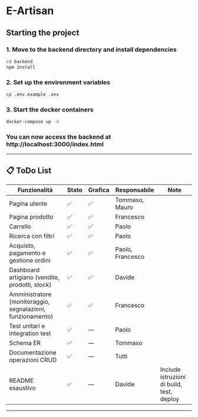 ﻿# E-Artisan

## Starting the project
### 1. Move to the backend directory and install dependencies
```bash
cd backend
npm install
```

### 2. Set up the environment variables
```bash
cp .env.example .env
```

### 3. Start the docker containers
```bash
docker-compose up -d
```

### You can now access the backend at http://localhost:3000/index.html
---
## 📋 ToDo List

| Funzionalità                                                                 | Stato       | Grafica     | Responsabile                    | Note                                                                 |
|------------------------------------------------------------------------------|-------------|-------------|----------------------------------|----------------------------------------------------------------------|
| Pagina utente                                                               | ✅   | ✅    | Tommaso, Mauro                   |                                                                      |
| Pagina prodotto                                                             | ✅  | ✅    | Francesco                        |                                                                      |
| Carrello                                                                    | ✅      | ✅      | Paolo                            |                                                                      |
| Ricerca con filtri                                                          | ✅    | ✅   | Paolo                            |                                                                      |
| Acquisto, pagamento e gestione ordini                                       | ✅   | ✅    | Paolo, Francesco                 |                                                                      |
| Dashboard artigiano (vendite, prodotti, stock)                              | ✅    | ✅    | Davide                           |                                                                      |
| Amministratore (monitoraggio, segnalazioni, funzionamento)                 | ✅    | ✅    | Francesco                        |                                                                      |
| Test unitari e integration test                                             | ✅    | —           | Paolo                            |                                                                      |
| Schema ER                                                                   | ✅    | —           | Tommaso                          |                                                                      |
| Documentazione operazioni CRUD                                              | ✅    | —           | Tutti                            |                                                                      |
| README esaustivo                                                            | ✅    | —           | Davide                           | Include istruzioni di build, test, deploy                           |
---



